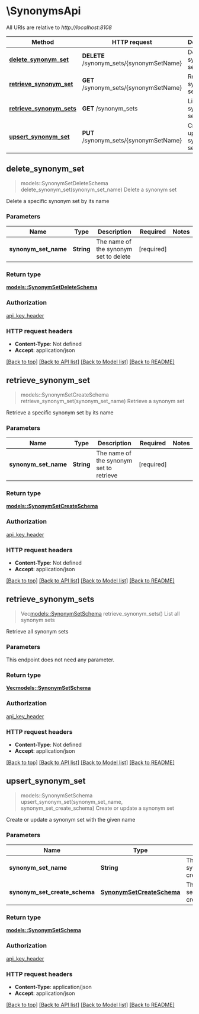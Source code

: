 # \SynonymsApi

All URIs are relative to *http://localhost:8108*

Method | HTTP request | Description
------------- | ------------- | -------------
[**delete_synonym_set**](SynonymsApi.md#delete_synonym_set) | **DELETE** /synonym_sets/{synonymSetName} | Delete a synonym set
[**retrieve_synonym_set**](SynonymsApi.md#retrieve_synonym_set) | **GET** /synonym_sets/{synonymSetName} | Retrieve a synonym set
[**retrieve_synonym_sets**](SynonymsApi.md#retrieve_synonym_sets) | **GET** /synonym_sets | List all synonym sets
[**upsert_synonym_set**](SynonymsApi.md#upsert_synonym_set) | **PUT** /synonym_sets/{synonymSetName} | Create or update a synonym set



## delete_synonym_set

> models::SynonymSetDeleteSchema delete_synonym_set(synonym_set_name)
Delete a synonym set

Delete a specific synonym set by its name

### Parameters


Name | Type | Description  | Required | Notes
------------- | ------------- | ------------- | ------------- | -------------
**synonym_set_name** | **String** | The name of the synonym set to delete | [required] |

### Return type

[**models::SynonymSetDeleteSchema**](SynonymSetDeleteSchema.md)

### Authorization

[api_key_header](../README.md#api_key_header)

### HTTP request headers

- **Content-Type**: Not defined
- **Accept**: application/json

[[Back to top]](#) [[Back to API list]](../README.md#documentation-for-api-endpoints) [[Back to Model list]](../README.md#documentation-for-models) [[Back to README]](../README.md)


## retrieve_synonym_set

> models::SynonymSetCreateSchema retrieve_synonym_set(synonym_set_name)
Retrieve a synonym set

Retrieve a specific synonym set by its name

### Parameters


Name | Type | Description  | Required | Notes
------------- | ------------- | ------------- | ------------- | -------------
**synonym_set_name** | **String** | The name of the synonym set to retrieve | [required] |

### Return type

[**models::SynonymSetCreateSchema**](SynonymSetCreateSchema.md)

### Authorization

[api_key_header](../README.md#api_key_header)

### HTTP request headers

- **Content-Type**: Not defined
- **Accept**: application/json

[[Back to top]](#) [[Back to API list]](../README.md#documentation-for-api-endpoints) [[Back to Model list]](../README.md#documentation-for-models) [[Back to README]](../README.md)


## retrieve_synonym_sets

> Vec<models::SynonymSetSchema> retrieve_synonym_sets()
List all synonym sets

Retrieve all synonym sets

### Parameters

This endpoint does not need any parameter.

### Return type

[**Vec<models::SynonymSetSchema>**](SynonymSetSchema.md)

### Authorization

[api_key_header](../README.md#api_key_header)

### HTTP request headers

- **Content-Type**: Not defined
- **Accept**: application/json

[[Back to top]](#) [[Back to API list]](../README.md#documentation-for-api-endpoints) [[Back to Model list]](../README.md#documentation-for-models) [[Back to README]](../README.md)


## upsert_synonym_set

> models::SynonymSetSchema upsert_synonym_set(synonym_set_name, synonym_set_create_schema)
Create or update a synonym set

Create or update a synonym set with the given name

### Parameters


Name | Type | Description  | Required | Notes
------------- | ------------- | ------------- | ------------- | -------------
**synonym_set_name** | **String** | The name of the synonym set to create/update | [required] |
**synonym_set_create_schema** | [**SynonymSetCreateSchema**](SynonymSetCreateSchema.md) | The synonym set to be created/updated | [required] |

### Return type

[**models::SynonymSetSchema**](SynonymSetSchema.md)

### Authorization

[api_key_header](../README.md#api_key_header)

### HTTP request headers

- **Content-Type**: application/json
- **Accept**: application/json

[[Back to top]](#) [[Back to API list]](../README.md#documentation-for-api-endpoints) [[Back to Model list]](../README.md#documentation-for-models) [[Back to README]](../README.md)

